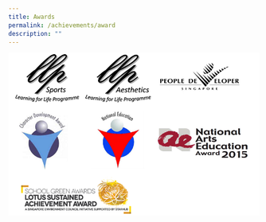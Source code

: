 ```yaml
---
title: Awards
permalink: /achievements/award
description: ""
---
```


![](/images/2016_achievement_small.png)